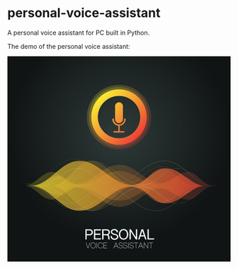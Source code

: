# personal-voice-assistant
A personal voice assistant for PC built in Python.


The demo of the personal voice assistant:

[![](voice-assistant-background.jpg)](https://user-images.githubusercontent.com/59408650/173124022-799aebc8-bd6b-4230-81ea-8774989338bb.mp4)

